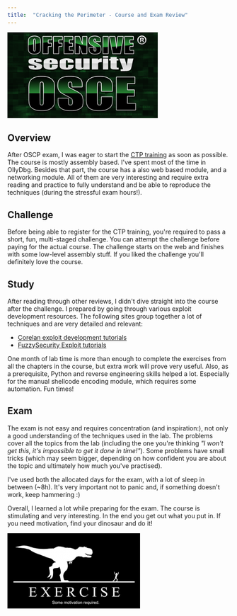 ```yaml
---
title:  "Cracking the Perimeter - Course and Exam Review"
---
```


![Logo](/assets/images/osce.png)

## Overview

After OSCP exam, I was eager to start the [CTP training](http://www.offensive-security.com/information-security-training/cracking-the-perimeter/) as soon as possible. The course is mostly assembly based. I've spent most of the time in OllyDbg. Besides that part, the course has a also web based module, and a networking module. All of them are very interesting and require extra reading and practice to fully understand and be able to reproduce the techniques (during the stressful exam hours!). 

## Challenge

Before being able to register for the CTP training, you're required to pass a short, fun, multi-staged challenge. You can attempt the challenge before paying for the actual course. The challenge starts on the web and finishes with some low-level assembly stuff. If you liked the challenge you'll definitely love the course. 

## Study

After reading through other reviews, I didn't dive straight into the course after the challenge. I prepared by going through various exploit development resources. The following sites group together a lot of techniques and are very detailed and relevant:
* [Corelan exploit development tutorials](https://www.corelan.be/index.php/articles/)
* [FuzzySecurity Exploit tutorials](http://www.fuzzysecurity.com/exploits.html)

One month of lab time is more than enough to complete the exercises from all the chapters in the course, but extra work will prove very useful. Also, as a prerequisite, Python and reverse engineering skills helped a lot. Especially for the manual shellcode encoding module, which requires some automation. Fun times!

## Exam

The exam is not easy and requires concentration (and inspiration:), not only a good understanding of the techniques used in the lab. The problems cover all the topics from the lab (including the one you're thinking _"I won't get this, it's impossible to get it done in time!"_). Some problems have small tricks (which may seem bigger, depending on how confident you are about the topic and ultimately how much you've practised).

I've used both the allocated days for the exam, with a lot of sleep in between (~8h). It's very important not to panic and, if something doesn't work, keep hammering :)

Overall, I learned a lot while preparing for the exam. The course is stimulating and very interesting. In the end you get out what you put in. If you need motivation, find your dinosaur and do it!

![dino](/assets/images/exercise.png)
